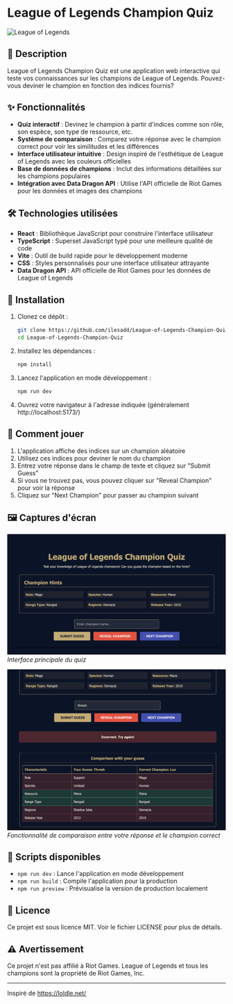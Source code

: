 # League of Legends Champion Quiz

![League of Legends](https://ddragon.leagueoflegends.com/cdn/img/champion/splash/Lux_0.jpg)

## 📝 Description

League of Legends Champion Quiz est une application web interactive qui teste vos connaissances sur les champions de League of Legends. Pouvez-vous deviner le champion en fonction des indices fournis?

## ✨ Fonctionnalités

- **Quiz interactif** : Devinez le champion à partir d'indices comme son rôle, son espèce, son type de ressource, etc.
- **Système de comparaison** : Comparez votre réponse avec le champion correct pour voir les similitudes et les différences
- **Interface utilisateur intuitive** : Design inspiré de l'esthétique de League of Legends avec les couleurs officielles
- **Base de données de champions** : Inclut des informations détaillées sur les champions populaires
- **Intégration avec Data Dragon API** : Utilise l'API officielle de Riot Games pour les données et images des champions

## 🛠️ Technologies utilisées

- **React** : Bibliothèque JavaScript pour construire l'interface utilisateur
- **TypeScript** : Superset JavaScript typé pour une meilleure qualité de code
- **Vite** : Outil de build rapide pour le développement moderne
- **CSS** : Styles personnalisés pour une interface utilisateur attrayante
- **Data Dragon API** : API officielle de Riot Games pour les données de League of Legends

## 🚀 Installation

1. Clonez ce dépôt :
   ```bash
   git clone https://github.com/ilesadd/League-of-Legends-Champion-Quiz
   cd League-of-Legends-Champion-Quiz
   ```

2. Installez les dépendances :
   ```bash
   npm install
   ```

3. Lancez l'application en mode développement :
   ```bash
   npm run dev
   ```

4. Ouvrez votre navigateur à l'adresse indiquée (généralement http://localhost:5173/)

## 📖 Comment jouer

1. L'application affiche des indices sur un champion aléatoire
2. Utilisez ces indices pour deviner le nom du champion
3. Entrez votre réponse dans le champ de texte et cliquez sur "Submit Guess"
4. Si vous ne trouvez pas, vous pouvez cliquer sur "Reveal Champion" pour voir la réponse
5. Cliquez sur "Next Champion" pour passer au champion suivant

## 🖼️ Captures d'écran

![Quiz Interface](./design/image1.jpg)
*Interface principale du quiz*

![Comparison Feature](./design/image2.jpg)
*Fonctionnalité de comparaison entre votre réponse et le champion correct*

## 🔧 Scripts disponibles

- `npm run dev` : Lance l'application en mode développement
- `npm run build` : Compile l'application pour la production
- `npm run preview` : Prévisualise la version de production localement

## 📄 Licence

Ce projet est sous licence MIT. Voir le fichier LICENSE pour plus de détails.

## ⚠️ Avertissement

Ce projet n'est pas affilié à Riot Games. League of Legends et tous les champions sont la propriété de Riot Games, Inc.

---

Inspiré de https://loldle.net/
